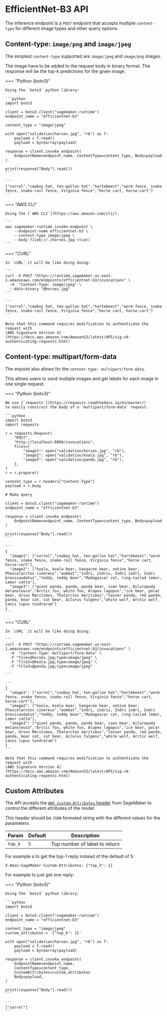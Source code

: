 # EfficientNet-B3 API

The inference endpoint is a `POST` endpoint
that accepts multiple `content-type` for different image types and other query options.

## Content-type: `image/png` and `image/jpeg`

The simplest `content-type` supported are `image/jpeg` and `image/png` images.

The image have to be added to the request body in binary format. The response will be the top-k
predictions for the given image.


=== "Python (boto3)"

    Using the `boto3` python library:

    ```python
    import boto3

    client = boto3.client("sagemaker-runtime")
    endpoint_name = "efficientnet-b3"

    content_type = "image/jpeg"

    with open("validation/horses.jpg", "rb") as f:
        payload = f.read()
        payload = bytearray(payload)

    response = client.invoke_endpoint(
        EndpointName=endpoint_name, ContentType=content_type, Body=payload
    )

    print(response["Body"].read())
    ```

    ```
    ["sorrel","cowboy hat, ten-gallon hat","hartebeest","worm fence, snake fence, snake-rail fence, Virginia fence","horse cart, horse-cart"]
    ```

=== "AWS CLI"

    Using the [`AWS CLI`](https://aws.amazon.com/cli/).

    ```
    aws sagemaker-runtime invoke-endpoint \
        --endpoint-name efficientnet-b3 \
        --content-type image/jpeg \
        --body fileb://./horses.jpg >(cat)
    ```

=== "CURL"

    In `cURL` it will be like doing doing:

    ```
    curl -X POST "https://runtime.sagemaker.us-east-1.amazonaws.com/endpoints/efficientnet-b3/invocations" \
      -H  "Content-Type: image/jpeg" \
      --data-binary "@horses.jpg"
    ```

    ```
    ["sorrel","cowboy hat, ten-gallon hat","hartebeest","worm fence, snake fence, snake-rail fence, Virginia fence","horse cart, horse-cart"]
    ```

    Note that this command requires modification to authenticate the request with
    [AWS Signature Version 4](https://docs.aws.amazon.com/AmazonS3/latest/API/sig-v4-authenticating-requests.html)


## Content-type: multipart/form-data

The enpoint also allows for the `content-type: multipart/form-data`.

This allows users to send multiple images and get labels for each image in one single request.

=== "Python (boto3)"

    We use [`requests`](https://requests.readthedocs.io/en/master/)
    to easily construct the body of a `multipart/form-data` request.

    ```python
    import boto3
    import requests

    r = requests.Request(
        "POST",
        "http://localhost:8080/invocations",
        files={
            "image1": open("validation/horses.jpg", "rb"),
            "image2": open("validation/koala.jpg", "rb"),
            "image3": open("validation/panda.jpg", "rb"),
        },
    )
    r = r.prepare()

    content_type = r.headers["Content-Type"]
    payload = r.body

    # Make query

    client = boto3.client("sagemaker-runtime")
    endpoint_name = "efficientnet-b3"

    response = client.invoke_endpoint(
        EndpointName=endpoint_name, ContentType=content_type, Body=payload
    )

    print(response["Body"].read())
    ```

    ```
    {
      "image1": ["sorrel","cowboy hat, ten-gallon hat","hartebeest","worm fence, snake fence, snake-rail fence, Virginia fence","horse cart, horse-cart"],
      "image2": ["koala, koala bear, kangaroo bear, native bear, Phascolarctos cinereus","wombat","indri, indris, Indri indri, Indri brevicaudatus","teddy, teddy bear","Madagascar cat, ring-tailed lemur, Lemur catta"],
      "image3": ["giant panda, panda, panda bear, coon bear, Ailuropoda melanoleuca","Arctic fox, white fox, Alopex lagopus","ice bear, polar bear, Ursus Maritimus, Thalarctos maritimus","lesser panda, red panda, panda, bear cat, cat bear, Ailurus fulgens","white wolf, Arctic wolf, Canis lupus tundrarum"]
    }
    ```

=== "CURL"

    In `cURL` it will be like doing doing:

    ```
    curl -X POST "https://runtime.sagemaker.us-east-1.amazonaws.com/endpoints/efficientnet-b3/invocations" \
      -H  "Content-Type: multipart/form-data" \
      -F "file=@horses.jpg;type=image/jpeg" \
      -F "file2=@koala.jpg;type=image/jpeg" \
      -F "file3=@panda.jpg;type=image/jpeg"

    ```

    ```
    {
      "image1": ["sorrel","cowboy hat, ten-gallon hat","hartebeest","worm fence, snake fence, snake-rail fence, Virginia fence","horse cart, horse-cart"],
      "image2": ["koala, koala bear, kangaroo bear, native bear, Phascolarctos cinereus","wombat","indri, indris, Indri indri, Indri brevicaudatus","teddy, teddy bear","Madagascar cat, ring-tailed lemur, Lemur catta"],
      "image3": ["giant panda, panda, panda bear, coon bear, Ailuropoda melanoleuca","Arctic fox, white fox, Alopex lagopus","ice bear, polar bear, Ursus Maritimus, Thalarctos maritimus","lesser panda, red panda, panda, bear cat, cat bear, Ailurus fulgens","white wolf, Arctic wolf, Canis lupus tundrarum"]
    }
    ```

    Note that this command requires modification to authenticate the request with
    [AWS Signature Version 4](https://docs.aws.amazon.com/AmazonS3/latest/API/sig-v4-authenticating-requests.html)


## Custom Attributes

The API accepts the [`AWS Custom-Attributes` header](https://docs.aws.amazon.com/sagemaker/latest/APIReference/API_runtime_InvokeEndpoint.html)
from SageMaker to control the different attributes of the model.

This header should be `JSON` formated string with the different values for the parameters.

| Param | Default | Description |
|---|---|---|
| `top_k` | `5` | Top number of label to return |

For example a to get the top-1 reply instead of the default of 5:

```
X-Amzn-SageMaker-Custom-Attributes: {"top_k": 1}
```

For example to just get one reply:

=== "Python (boto3)"

    Using the `boto3` python library:

    ```python
    import boto3

    client = boto3.client("sagemaker-runtime")
    endpoint_name = "efficientnet-b3"

    content_type = "image/jpeg"
    custom_attributes = '{"top_k": 1}'

    with open("validation/horses.jpg", "rb") as f:
        payload = f.read()
        payload = bytearray(payload)

    response = client.invoke_endpoint(
        EndpointName=endpoint_name,
        ContentType=content_type,
        CustomAttributes=custom_attributes
        Body=payload,
    )

    print(response["Body"].read())
    ```

    ```
    ["sorrel"]
    ```

